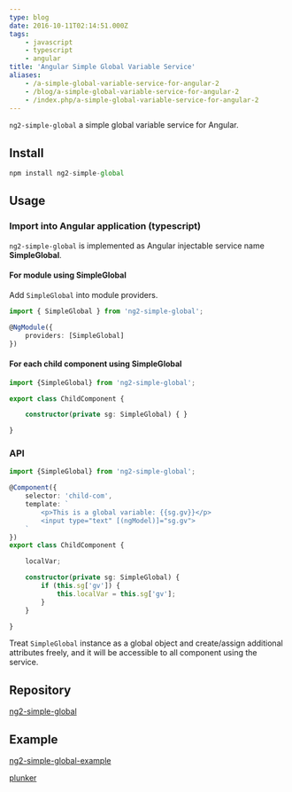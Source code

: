 ```yaml
---
type: blog
date: 2016-10-11T02:14:51.000Z
tags:
    - javascript
    - typescript
    - angular
title: 'Angular Simple Global Variable Service'
aliases:
    - /a-simple-global-variable-service-for-angular-2
    - /blog/a-simple-global-variable-service-for-angular-2
    - /index.php/a-simple-global-variable-service-for-angular-2
---
```


`ng2-simple-global` a simple global variable service for Angular.
<!--more-->

## Install

```js
npm install ng2-simple-global
```

## Usage

### Import into Angular application (typescript)

`ng2-simple-global` is implemented as Angular injectable service name **SimpleGlobal**.

#### For module using SimpleGlobal

Add `SimpleGlobal` into module providers.

```ts
import { SimpleGlobal } from 'ng2-simple-global';

@NgModule({
    providers: [SimpleGlobal]
})
```

#### For each child component using SimpleGlobal

```ts
import {SimpleGlobal} from 'ng2-simple-global';

export class ChildComponent {

    constructor(private sg: SimpleGlobal) { }

}
```

### API

```ts
import {SimpleGlobal} from 'ng2-simple-global';

@Component({
    selector: 'child-com',
    template: `
        <p>This is a global variable: {{sg.gv}}</p>
        <input type="text" [(ngModel)]="sg.gv">
    `
})
export class ChildComponent {

    localVar;

    constructor(private sg: SimpleGlobal) {
        if (this.sg['gv']) {
            this.localVar = this.sg['gv'];
        }
    }

}
```

Treat `SimpleGlobal` instance as a global object and create/assign additional attributes freely,
 and it will be accessible to all component using the service.

## Repository

[ng2-simple-global](https://github.com/J-Siu/ng2-simple-global)

## Example

[ng2-simple-global-example](https://github.com/J-Siu/ng2-simple-global-example)

[plunker](http://plnkr.co/J4GvVp)

